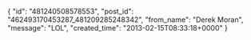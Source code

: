  {
   "id": "481240508578553",
   "post_id": "462493170453287_481209285248342",
   "from_name": "Derek Moran",
   "message": "LOL",
   "created_time": "2013-02-15T08:33:18+0000"
 }
